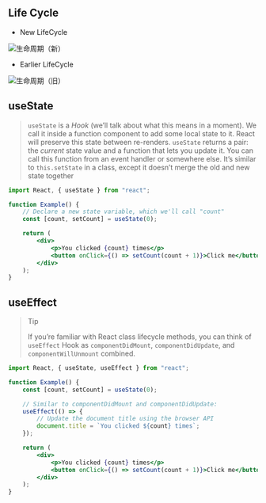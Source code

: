 ## Life Cycle

-   New LifeCycle

![生命周期（新）](<https://gitee.com/Coder-jin/PicStore/raw/master/react%E7%94%9F%E5%91%BD%E5%91%A8%E6%9C%9F(%E6%96%B0).png>)

-   Earlier LifeCycle

![生命周期（旧）](<https://gitee.com/Coder-jin/PicStore/raw/master/react%E7%94%9F%E5%91%BD%E5%91%A8%E6%9C%9F(%E6%97%A7).png>)

## useState

> `useState` is a _Hook_ (we’ll talk about what this means in a moment). We call it inside a function component to add some local state to it. React will preserve this state between re-renders. `useState` returns a pair: the _current_ state value and a function that lets you update it. You can call this function from an event handler or somewhere else. It’s similar to `this.setState` in a class, except it doesn’t merge the old and new state together

```jsx
import React, { useState } from "react";

function Example() {
    // Declare a new state variable, which we'll call "count"
    const [count, setCount] = useState(0);

    return (
        <div>
            <p>You clicked {count} times</p>
            <button onClick={() => setCount(count + 1)}>Click me</button>
        </div>
    );
}
```

## useEffect

> Tip
>
> If you’re familiar with React class lifecycle methods, you can think of `useEffect` Hook as `componentDidMount`, `componentDidUpdate`, and `componentWillUnmount` combined.

```jsx
import React, { useState, useEffect } from "react";

function Example() {
    const [count, setCount] = useState(0);

    // Similar to componentDidMount and componentDidUpdate:
    useEffect(() => {
        // Update the document title using the browser API
        document.title = `You clicked ${count} times`;
    });

    return (
        <div>
            <p>You clicked {count} times</p>
            <button onClick={() => setCount(count + 1)}>Click me</button>
        </div>
    );
}
```

